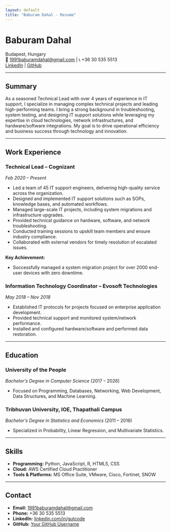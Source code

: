 ```yaml
---
layout: default
title: "Baburam Dahal - Resume"
---
```


# Baburam Dahal
Budapest, Hungary  
📧 1991baburamdahal@gmail.com | 📞 +36 30 535 5513  
[LinkedIn](https://linkedin.com/in/gutcode) | [GitHub](https://github.com/your-username)  

---

## Summary
As a seasoned Technical Lead with over 4 years of experience in IT support, I specialize in managing complex technical projects and leading high-performing teams. I bring a strong background in troubleshooting, system testing, and designing IT support solutions while leveraging my expertise in cloud technologies, network infrastructures, and hardware/software integrations. My goal is to drive operational efficiency and business success through technology and innovation.

---

## Work Experience

### **Technical Lead** – Cognizant  
_Feb 2020 – Present_  
- Led a team of 45 IT support engineers, delivering high-quality service across the organization.  
- Designed and implemented IT support solutions such as SOPs, knowledge bases, and automated workflows.  
- Managed large-scale IT projects, including system migrations and infrastructure upgrades.  
- Provided technical guidance on hardware, software, and network troubleshooting.  
- Conducted training sessions to upskill team members and ensure industry compliance.  
- Collaborated with external vendors for timely resolution of escalated issues.

**Key Achievement:**  
- Successfully managed a system migration project for over 2000 end-user devices with zero downtime.

### **Information Technology Coordinator** – Evosoft Technologies  
_May 2018 – Nov 2018_  
- Established IT protocols for projects focused on enterprise application development.  
- Provided technical support and monitored system/network performance.  
- Installed and configured hardware/software and performed data restoration.  

---

## Education

### **University of the People**  
_Bachelor's Degree in Computer Science_ (2017 – 2026)  
- Focused on Programming, Databases, Networking, Web Development, Data Structures, and Machine Learning.  

### **Tribhuvan University, IOE, Thapathali Campus**  
_Bachelor's Degree in Statistics and Economics_ (2011 – 2016)  
- Specialized in Probability, Linear Regression, and Multivariate Statistics.

---

## Skills
- **Programming:** Python, JavaScript, R, HTML5, CSS  
- **Cloud:** AWS Certified Cloud Practitioner  
- **Tools & Platforms:** MS Office Suite, VMware, Cisco, Fortinet, SNOW  

---

## Contact
- **Email:** 1991baburamdahal@gmail.com  
- **Phone:** +36 30 535 5513  
- **LinkedIn:** [linkedin.com/in/gutcode](https://linkedin.com/in/gutcode)  
- **GitHub:** [Your GitHub Username](https://github.com/your-username)  
